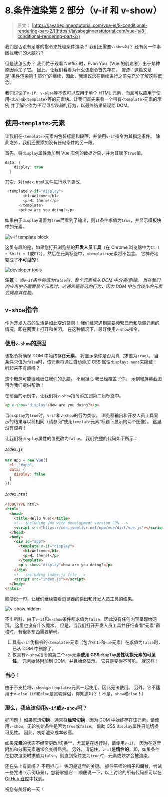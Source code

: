 # 8.条件渲染第 2 部分（v-if 和 v-show）

> 原文： [https://javabeginnerstutorial.com/vue-js/8-conditional-rendering-part-2/](https://javabeginnerstutorial.com/vue-js/8-conditional-rendering-part-2/)

我们是否没有足够的指令来处理条件渲染？ 我们还需要`v-show`吗？ 还有另一件事困扰我们的大脑吗？

但是该怎么办？ 我们忙于观看 Netflix 时，Evan You（Vue 的创建者）出于某种原因添加了它。 因此，让我们看看为什么该指令首先存在。 *警告*：这篇文章是“[条件渲染第 1 部分](https://javabeginnerstutorial.com/vue-js/7-conditional-rendering-part-1/)”的继续，因此，我建议您在继续进行之前先充分了解这些概念。

我们讨论了`v-if`，`v-else`等不仅可以应用于单个 HTML 元素，而且可以应用于使用`<div>`或`<template>`等的元素块。让我们首先来看一个带有`<template>`元素的示例 并了解它作为*不可见包装器*的行为，以最终结果呈现给 DOM。

## 使用`<template>`元素

让我们在`<template>`元素内包装标题和段落，并使用`v-if`指令为其指定条件。 除此之外，我们还要添加没有任何条件的另一段。

首先，将`display`属性添加到 Vue 实例的数据对象，并为其赋予`true`值。

```java
data: {
    display: true
  }
```

其次，对`index.html`文件进行以下更改，

```java
 <template v-if="display">
        <h1>Welcome</h1>
        <p>Hi there!</p>
      </template>
      <p>How are you doing?</p> 
```

如果由于`display`设置为`true`而看到了输出，则`if`条件求值为`true`，并显示模板块中的元素。

![v-if template block](img/6e38ac6963bfa766ebb74bd9aa67b5ba.png)

这里有趣的是，如果您打开浏览器的**开发人员工具**（在 Chrome 浏览器中为`Ctrl + Shift + I`或`F12`），然后在元素标签中，`<template>`元素将不包含。 它神奇地变成了**不可见的**！

![developer tools](img/65cdd8584fd0a814f07052ca3cac578b.png)

**注意：** *当`v-if`条件的值为`false`时，整个元素将从 DOM 中分离/删除。 当在我们的应用中不需要某个元素时，这通常是首选的行为，因为 DOM 中包含较少的元素会提高其性能。*

## **`v-show`指令**

作为开发人员的生活是如此变幻莫测！ 我们经常遇到需要频繁显示和隐藏元素的情况，即在网页上打开和关闭。 在这种情况下，最好使用`v-show`指令。

### **使用`v-show`的原因**

该指令将确保 DOM 中始终存在**元素**。 将显示条件是否为真（求值为`true`）。 当条件求值为`false`时，该元素将通过自动添加 CSS 属性`display: none`来隐藏！ 听起来不有趣吗？

这个概念可能很难缠住我们的头脑。 不用担心 我已经覆盖了你。 示例和屏幕截图可为我们提供帮助！

在前面的示例中，让我们将`v-show`指令添加到第二段标签中。

```html
<p v-show="display">How are you doing?</p>
```

当`display`为`true`时，`v-if`和`v-show`的行为类似。 浏览器输出和开发人员工具显示的结果与以前相同（请参阅“使用`template`元素”标题下显示的两个图像）。 这里没有惊喜！

让我们将`display`属性的值更改为`false`。 我们完整的代码如下所示：

#### *`Index.js`*

```javascript
var app = new Vue({
  el: "#app",
  data: {
    display: false
  }
});
```

#### *`Index.html`*

```html
<!DOCTYPE html>
<html>
  <head>
    <title>Hello Vue!</title>
    <!-- including Vue with development version CDN -->
    <script src="https://cdn.jsdelivr.net/npm/vue/dist/vue.js"></script>
  </head>
  <body>
    <div id="app">
      <template v-if="display">
        <h1>Welcome</h1>
        <p>Hi there!</p>
      </template>
      <p v-show="display">How are you doing?</p>
    </div>
    <!-- including index.js file -->
    <script src="index.js"></script>
  </body>
</html>
```

顺便说一句，让我们继续查看浏览器的输出和开发人员工具的结果。

![v-show hidden](img/af8367091b132c8d43446a93f6ede57b.png)

不出所料，由于`v-if`和`v-show`条件都求值为`false`，因此没有任何内容呈现给网页。 这里也没有什么魔术。 但是，当我们打开开发人员工具并仔细查看“元素”窗格时，有很多东西需要解码。

1.  具有`v-if`伪指令的`<template>`元素（包含`<h1>`和`<p>`元素）在求值为`false`时，已从 DOM 中删除了。
2.  仅具有`v-show`指令的第二个`<p>`元素**使用 CSS `display`属性切换元素的可见性**。 元素始终附加到 DOM，并且始终显示。 它只是变得不可见。 就这样！

### **当心！**

由于不支持将`v-show`与`<template>`元素一起使用，因此无法使用。 另外，它不适用于`v-else`（`if`和`else`是灵魂伴侣，你知道吗？！不是，`show`和`else`！）

### **那么，我应该使用`v-if`或`v-show`吗？**

好问题！ 如果您想**切换**，通常将**经常切换**，因为 DOM 中始终存在该元素，请使用`v-show`，无论初始条件是否为`true`或`false`。 借助 CSS `display`属性只能切换可见性。 因此，初始渲染成本较高。

如果**元素**的状态不经常更改/切换**，尤其是在运行时，请使用`v-if`。 因为在这里附加和分离元素通常会变得昂贵。 另外，请记住，`v-if`是**惰性的**，即，如果条件在初次渲染时求值为`false`，则直到条件变为`true`时，元素或块才会被渲染。

还在头上有雾吗？ 不用担心！ 练习是这里的关键。 抓住巫师的帽子和魔杖，尝试一些咒语（示例场景），您将掌握它！ 顺便说一下，以上讨论的所有代码都可以在 [GitHub 仓库](https://github.com/JBTAdmin/vuejs)中找到。

祝您有美好的一天！
